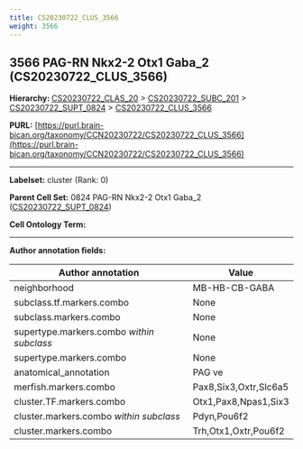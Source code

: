 ```yaml
---
title: CS20230722_CLUS_3566
weight: 3566
---
```

## 3566 PAG-RN Nkx2-2 Otx1 Gaba_2 (CS20230722_CLUS_3566)
<b>Hierarchy: </b>
[CS20230722_CLAS_20](../CS20230722_CLAS_20) >
[CS20230722_SUBC_201](../CS20230722_SUBC_201) >
[CS20230722_SUPT_0824](../CS20230722_SUPT_0824) >
[CS20230722_CLUS_3566](../CS20230722_CLUS_3566)

**PURL:** [https://purl.brain-bican.org/taxonomy/CCN20230722/CS20230722_CLUS_3566](https://purl.brain-bican.org/taxonomy/CCN20230722/CS20230722_CLUS_3566)

---


**Labelset:** cluster (Rank: 0)

**Parent Cell Set:** 0824 PAG-RN Nkx2-2 Otx1 Gaba_2 ([CS20230722_SUPT_0824](../CS20230722_SUPT_0824))



**Cell Ontology Term:** 

[MARKER GENES.]: #


---

[TRANSFERRED ANNOTATIONS.]: #


[AUTHOR ANNOTATION FIELDS.]: #


**Author annotation fields:**

| Author annotation | Value |
|-------------------|-------|
|neighborhood|MB-HB-CB-GABA|
|subclass.tf.markers.combo|None|
|subclass.markers.combo|None|
|supertype.markers.combo _within subclass_|None|
|supertype.markers.combo|None|
|anatomical_annotation|PAG ve|
|merfish.markers.combo|Pax8,Six3,Oxtr,Slc6a5|
|cluster.TF.markers.combo|Otx1,Pax8,Npas1,Six3|
|cluster.markers.combo _within subclass_|Pdyn,Pou6f2|
|cluster.markers.combo|Trh,Otx1,Oxtr,Pou6f2|
